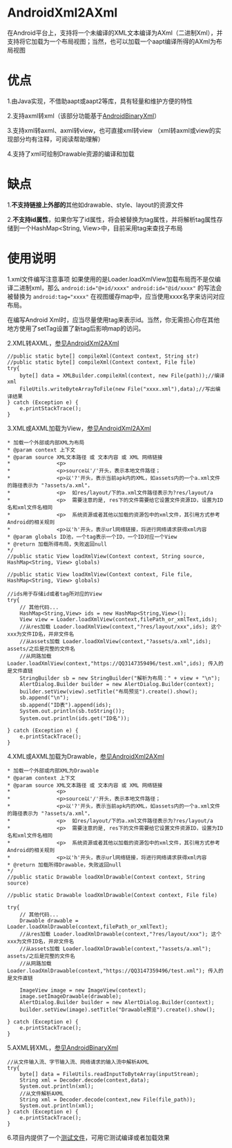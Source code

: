 # AndroidXml2AXml
在Android平台上，支持将一个未编译的XML文本编译为AXml（二进制Xml），并支持将它加载为一个布局视图；当然，也可以加载一个aapt编译所得的AXml为布局视图

# 优点
1.由Java实现，不借助aapt或aapt2等库，具有轻量和维护方便的特性

2.支持axml转xml（该部分功能基于[AndroidBinaryXml](https://github.com/senswrong/AndroidBinaryXml)）

3.支持xml转axml、axml转view，也可直接xml转view
（xml转axml或view的实现部分均有注释，可阅读帮助理解）

4.支持了xml可绘制Drawable资源的编译和加载

# 缺点
1.**不支持链接上外部的**其他如drawable、style、layout的资源文件

2.**不支持id属性**，如果你写了id属性，将会被替换为tag属性，并将解析tag属性存储到一个HashMap<String, View>中，目前采用tag来查找子布局

# 使用说明
1.xml文件编写注意事项
如果使用的是Loader.loadXmlView加载布局而不是仅编译二进制xml，那么
`android:id="@+id/xxxx"`
`android:id="@id/xxxx"`
的写法会被替换为
`android:tag="xxxx"`
在视图缓存map中，应当使用xxxx名字来访问对应布局。

在编写Android Xml时，应当尽量使用tag来表示id。当然，你无需担心你在其他地方使用了setTag设置了新tag后影响map的访问。

2.XML转AXML，[参见AndroidXml2AXml](https://github.com/JealousCat/AndroidXml2AXml)
```
//public static byte[] compileXml(Context context, String str)
//public static byte[] compileXml(Context context, File file)
try{
    byte[] data = XMLBuilder.compileXml(context, new File(path));//编译xml
    FileUtils.writeByteArrayToFile(new File("xxxx.xml"),data);//写出编译结果
} catch (Exception e) {
    e.printStackTrace();
}
```

3.XML或AXML加载为View，[参见AndroidXml2AXml](https://github.com/JealousCat/AndroidXml2AXml)
```/**
* 加载一个外部或内部XML为布局
* @param context 上下文
* @param source XML文本路径 或 文本内容 或 XML 网络链接
*               <p>
*               <p>source以'/'开头，表示本地文件路径；
*               <p>以'?'开头，表示当前apk内的XML，如assets内的一个a.xml文件的路径表示为 "?assets/a.xml"，
*               <p>  如res/layout/下的a.xml文件路径表示为?res/layout/a
*               <p>  需要注意的是, res下的文件需要给它设置文件资源ID，设置为ID名和xml文件名相同
*               <p>  系统资源或者其他以加载的资源包中的xml文件，其引用方式参考Android的相关规则
*               <p>以'h'开头，表示url网络链接，将进行网络请求获得xml内容
* @param globals ID池，一个tag表示一个ID，一个ID对应一个View
* @return 加载所得布局，失败返回null
*/
//public static View loadXmlView(Context context, String source, HashMap<String, View> globals)

//public static View loadXmlView(Context context, File file, HashMap<String, View> globals)

//ids用于存储id或者tag所对应的View
try{
    // 其他代码...
    HashMap<String,View> ids = new HashMap<String,View>();
    View view = Loader.loadXmlView(context,filePath_or_xmlText,ids);
    //从res加载 Loader.loadXmlView(context,"?res/layout/xxx",ids); 这个xxx为文件ID名，并非文件名
    //从assets加载 Loader.loadXmlView(context,"?assets/a.xml",ids); assets/之后是完整的文件名
    //从网路加载 Loader.loadXmlView(context,"https://QQ3147359496/test.xml",ids); 传入的是文件直链
    StringBuilder sb = new StringBuilder("解析为布局：" + view + "\n");
    AlertDialog.Builder builder = new AlertDialog.Builder(context);
    builder.setView(view).setTitle("布局预览").create().show();
    sb.append("\n");
    sb.append("ID表").append(ids);
    System.out.println(sb.toString());
    System.out.println(ids.get("ID名"));
    
} catch (Exception e) {
    e.printStackTrace();
}
```


4.XML或AXML加载为Drawable，[参见AndroidXml2AXml](https://github.com/JealousCat/AndroidXml2AXml)
```/**
* 加载一个外部或内部XML为Drawable
* @param context 上下文
* @param source XML文本路径 或 文本内容 或 XML 网络链接
*               <p>
*               <p>source以'/'开头，表示本地文件路径；
*               <p>以'?'开头，表示当前apk内的XML，如assets内的一个a.xml文件的路径表示为 "?assets/a.xml"，
*               <p>  如res/layout/下的a.xml文件路径表示为?res/layout/a
*               <p>  需要注意的是, res下的文件需要给它设置文件资源ID，设置为ID名和xml文件名相同
*               <p>  系统资源或者其他以加载的资源包中的xml文件，其引用方式参考Android的相关规则
*               <p>以'h'开头，表示url网络链接，将进行网络请求获得xml内容
* @return 加载所得Drawable，失败返回null
*/
//public static Drawable loadXmlDrawable(Context context, String source)

//public static Drawable loadXmlDrawable(Context context, File file)

try{
    // 其他代码...
    Drawable drawable = Loader.loadXmlDrawable(context,filePath_or_xmlText);
    //从res加载 Loader.loadXmlDrawable(context,"?res/layout/xxx"); 这个xxx为文件ID名，并非文件名
    //从assets加载 Loader.loadXmlDrawable(context,"?assets/a.xml"); assets/之后是完整的文件名
    //从网路加载 Loader.loadXmlDrawable(context,"https://QQ3147359496/test.xml"); 传入的是文件直链

    ImageView image = new ImageView(context);
    image.setImageDrawable(drawable);
    AlertDialog.Builder builder = new AlertDialog.Builder(context);
    builder.setView(image).setTitle("Drawable预览").create().show();
    
} catch (Exception e) {
    e.printStackTrace();
}
```

5.AXML转XML，[参见AndroidBinaryXml](https://github.com/senswrong/AndroidBinaryXml)

```
//从文件输入流、字节输入流、网络请求的输入流中解析AXML
try{
    byte[] data = FileUtils.readInputToByteArray(inputStream);
    String xml = Decoder.decode(context,data);
    System.out.println(xml);
    //从文件解析AXML
    String xml = Decoder.decode(context,new File(file_path));
    System.out.println(xml);
} catch (Exception e) {
    e.printStackTrace();
}
```

6.项目内提供了一个[测试文件](https://github.com/JealousCat/AndroidXml2AXml/test.xml)，可用它测试编译或者加载效果
